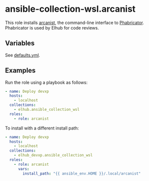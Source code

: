# ansible-collection-wsl.arcanist

This role installs [arcanist](https://secure.phabricator.com/book/phabricator/article/arcanist/), the command-line
interface to [Phabricator](https://secure.phabricator.com/). Phabricator is used by Elhub for code reviews.

## Variables

See [defaults.yml](https://github.com/elhub/ansible-collection-wsl/blob/main/roles/arcanist/defaults/main.yml).

## Examples

Run the role using a playbook as follows:

```yaml
- name: Deploy devxp
  hosts:
    - localhost
  collections:
    - elhub.ansible_collection_wsl
  roles:
    - role: arcanist
```

To install with a different install path:

```yaml
- name: Deploy devxp
  hosts:
    - localhost
  collections:
    - elhub_devxp.ansible_collection_wsl
  roles:
    - role: arcanist
      vars:
        install_path: "{{ ansible_env.HOME }}/.local/arcanist"
```
